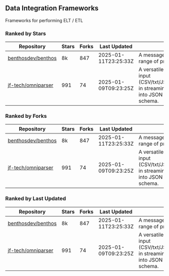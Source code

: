 ## Data Integration Frameworks

Frameworks for performing ELT / ETL

### Ranked by Stars

| Repository | Stars | Forks | Last Updated | Description | 
|------------|-------|-------|--------------|-------------|
| [benthosdev/benthos](https://github.com/benthosdev/benthos) | 8k | 847 | 2025-01-11T23:25:33Z |  A message streaming bridge between a range of protocols. |
| [jf-tech/omniparser](https://github.com/jf-tech/omniparser) | 991 | 74 | 2025-01-09T09:23:25Z |  A versatile ETL library that parses text input (CSV/txt/JSON/XML/EDI/X12/EDIFACT/etc) in streaming fashion and transforms data into JSON output using data-driven schema. |

### Ranked by Forks

| Repository | Stars | Forks | Last Updated | Description | 
|------------|-------|-------|--------------|-------------|
| [benthosdev/benthos](https://github.com/benthosdev/benthos) | 8k | 847 | 2025-01-11T23:25:33Z |  A message streaming bridge between a range of protocols. |
| [jf-tech/omniparser](https://github.com/jf-tech/omniparser) | 991 | 74 | 2025-01-09T09:23:25Z |  A versatile ETL library that parses text input (CSV/txt/JSON/XML/EDI/X12/EDIFACT/etc) in streaming fashion and transforms data into JSON output using data-driven schema. |

### Ranked by Last Updated

| Repository | Stars | Forks | Last Updated | Description | 
|------------|-------|-------|--------------|-------------|
| [benthosdev/benthos](https://github.com/benthosdev/benthos) | 8k | 847 | 2025-01-11T23:25:33Z |  A message streaming bridge between a range of protocols. |
| [jf-tech/omniparser](https://github.com/jf-tech/omniparser) | 991 | 74 | 2025-01-09T09:23:25Z |  A versatile ETL library that parses text input (CSV/txt/JSON/XML/EDI/X12/EDIFACT/etc) in streaming fashion and transforms data into JSON output using data-driven schema. |

